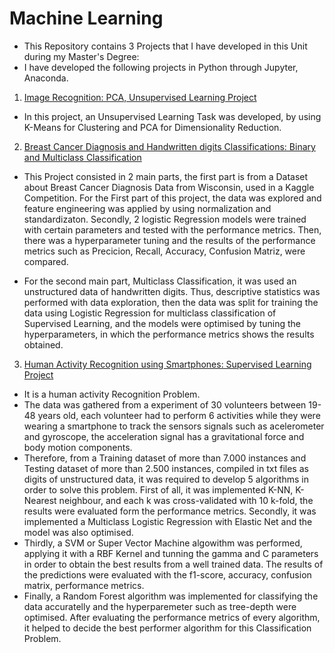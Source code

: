 # Machine Learning
* This Repository contains 3 Projects that I have developed in this Unit during my Master's Degree:
* I have developed the following projects in Python through Jupyter, Anaconda. 

1. [Image Recognition: PCA, Unsupervised Learning Project](https://github.com/JoseGil93/Machine-Learning/blob/master/SIT720_A1_218659676%20(2).pdf)

* In this project, an Unsupervised Learning Task was developed, by using K-Means for Clustering and PCA for Dimensionality Reduction. 

2. [Breast Cancer Diagnosis and Handwritten digits Classifications: Binary and Multiclass Classification](https://github.com/JoseGil93/Machine-Learning/blob/master/Machine%20Learning%20A2%20Final.pdf)

* This Project consisted in 2 main parts, the first part is from a Dataset about Breast Cancer Diagnosis Data from Wisconsin, used in a Kaggle Competition. For the First part of this
project, the data was explored and feature engineering was applied by using normalization and standardizaton. Secondly, 2 logistic Regression models 
were trained with certain parameters and tested with the performance metrics. Then, there was a hyperparameter tuning and the results of the performance metrics such as 
Precicion, Recall, Accuracy, Confusion Matriz, were compared. 

* For the second main part, Multiclass Classification, it was used an unstructured data of handwritten digits. Thus, descriptive statistics was performed with data exploration, 
then the data was split for training the data using Logistic Regression for multiclass classification of Supervised Learning, and the models were optimised by tuning the hyperparameters, in
which the performance metrics shows the results obtained. 

3. [Human Activity Recognition using Smartphones: Supervised Learning Project]()
* It is a human activity Recognition Problem. 
* The data was gathered from a experiment of 30 volunteers between 19-48 years old, each volunteer had to perform 6 activities while they were wearing a smartphone to track the sensors signals such as acelerometer and gyroscope, the acceleration signal has a gravitational force and body motion components. 
* Therefore, from a Training dataset of more than 7.000 instances and Testing dataset of more than 2.500 instances, compiled in txt files as digits of unstructured data, it was required to develop 5 algorithms in order to solve this problem. First of all, it was implemented K-NN, K-Nearest neighbour, and each k was cross-validated with 10 k-fold, the results were evaluated form the performance metrics. Secondly, it was implemented a Multiclass Logistic Regression with Elastic Net and the model was also optimised. 
* Thirdly, a SVM or Super Vector Machine algowithm was performed, applying it with a RBF Kernel and tunning the gamma and C parameters in order to obtain the best results from a well trained data. The results of the predictions were evaluated with the f1-score, accuracy, confusion matrix, performance metrics. 
* Finally, a Random Forest algorithm was implemented for classifying the data accuratelly and the hyperparemeter such as tree-depth were optimised. After evaluating the performance metrics of every algorithm, it helped to decide the best performer algorithm for this Classification Problem. 
